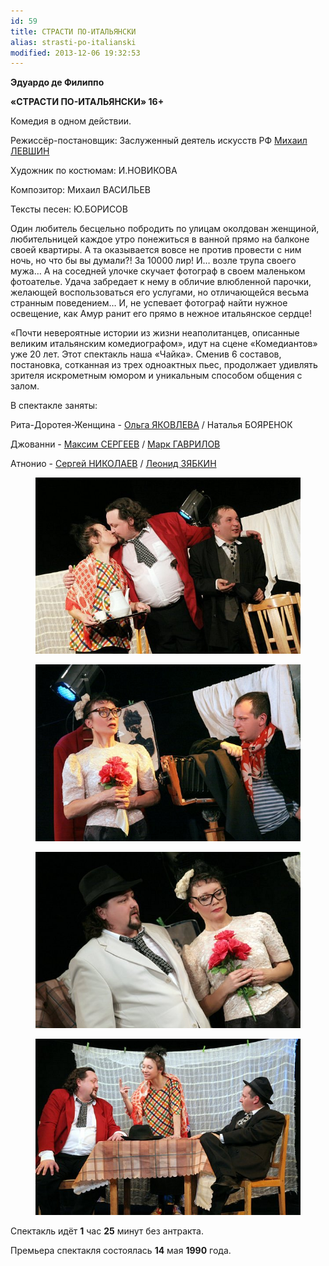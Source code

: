 ```yaml
---
id: 59
title: СТРАСТИ ПО-ИТАЛЬЯНСКИ
alias: strasti-po-italianski
modified: 2013-12-06 19:32:53
---
```


**Эдуардо де Филиппо**

**«СТРАСТИ ПО-ИТАЛЬЯНСКИ» 16+**

Комедия в одном действии.

Режиссёр-постановщик: Заслуженный деятель искусств РФ <a href="153-mihail-levshin.html">Михаил ЛЕВШИН </a>

Художник по костюмам: И.НОВИКОВА

Композитор: Михаил ВАСИЛЬЕВ

Тексты песен: Ю.БОРИСОВ

Один любитель бесцельно побродить по улицам околдован женщиной, любительницей каждое утро понежиться в ванной прямо на балконе своей квартиры. А та оказывается вовсе не против провести с ним ночь, но что бы вы думали?! За 10000 лир! И… возле трупа своего мужа… А на соседней улочке скучает фотограф в своем маленьком фотоателье. Удача забредает к нему в обличие влюбленной парочки, желающей воспользоваться его услугами, но отличающейся весьма странным поведением… И, не успевает фотограф найти нужное освещение, как Амур ранит его прямо в нежное итальянское сердце!

«Почти невероятные истории из жизни неаполитанцев, описанные великим итальянским комедиографом», идут на сцене «Комедиантов» уже 20 лет. Этот спектакль наша «Чайка». Сменив 6 составов, постановка, сотканная из трех одноактных пьес, продолжает удивлять зрителя искрометным юмором и уникальным способом общения с залом.

В спектакле заняты:

Рита-Доротея-Женщина - <a href="89-olga-yakovleva.html">Ольга ЯКОВЛЕВА</a> / Наталья БОЯРЕНОК

Джованни - <a href="57-maxsim-sergeev.html">Максим СЕРГЕЕВ</a> / <a href="112-mark-gavrilov.html">Марк ГАВРИЛОВ</a>

Атнонио - <a href="52-sergei-nikolaev.html">Сергей НИКОЛАЕВ</a> / <a href="67-leonid-zabkin.html">Леонид ЗЯБКИН</a>

<figure><img src="images/stories/strasti.jpg" /></figure>

<figure><img src="images/stories/random/strasti.jpg" /></figure>

<figure><img src="images/stories/random/strasti1.jpg" /></figure>

<figure><img src="images/stories/random/strasti2.jpg" /></figure>

Спектакль идёт **1** час **25** минут без антракта.

Премьера спектакля состоялась **14** мая **1990** года.

<h2> </h2>

